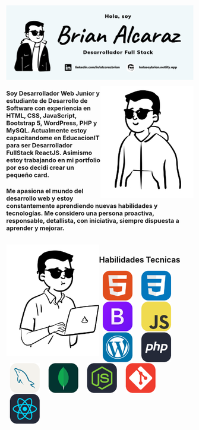 ![Brian Alcaraz Banner Github](https://github.com/HolasoyBrianxd/HolasoyBrianxd/blob/main/img/banner-github.png)

<img align="right" alt="Brian Alcaraz Avatar" width="250" height="300" src="https://github.com/HolasoyBrianxd/HolasoyBrianxd/blob/main/img/brian3.png">

### Soy Desarrollador Web Junior y estudiante de Desarrollo de Software con experiencia en HTML, CSS, JavaScript, Bootstrap 5, WordPress, PHP y MySQL. Actualmente estoy capacitandome en EducacionIT para ser Desarrollador FullStack ReactJS. Asimismo estoy trabajando en mi portfolio por eso decidi crear un pequeño card.

### Me apasiona el mundo del desarrollo web y estoy constantemente aprendiendo nuevas habilidades y tecnologías. Me considero una persona proactiva, responsable, detallista, con iniciativa, siempre dispuesta a aprender y mejorar.

<br/>

<img align="left" alt="Brian Alcaraz Avatar" width="250" height="300" src="https://github.com/HolasoyBrianxd/HolasoyBrianxd/blob/main/img/brian5.png">

<h2 align="left"> Habilidades Tecnicas </h2>

<img alt="Logo HTML" width="80" src="https://github.com/HolasoyBrianxd/HolasoyBrianxd/blob/main/img/HTML.svg" hspace="10">
<img alt="Logo CSS" width="80" src="https://github.com/HolasoyBrianxd/HolasoyBrianxd/blob/main/img/CSS.svg" hspace="10">
<img alt="Logo Bootstrap" width="80" src="https://github.com/HolasoyBrianxd/HolasoyBrianxd/blob/main/img/Bootstrap.svg" hspace="10">
<img alt="Logo JavaScript" width="80" src="https://github.com/HolasoyBrianxd/HolasoyBrianxd/blob/main/img/JavaScript.svg" hspace="10">
<img alt="Logo WordPress" width="80" src="https://github.com/HolasoyBrianxd/HolasoyBrianxd/blob/main/img/Wordpress.svg" hspace="10">  
<img alt="Logo PHP" width="80" src="https://github.com/HolasoyBrianxd/HolasoyBrianxd/blob/main/img/PHP-Dark.svg" hspace="10">
<img alt="Logo MySQL" width="80" src="https://github.com/HolasoyBrianxd/HolasoyBrianxd/blob/main/img/MySQL-Light.svg" hspace="10">
<img alt="Logo MongoDB" width="80" src="https://github.com/HolasoyBrianxd/HolasoyBrianxd/blob/main/img/MongoDB.svg" hspace="10">
<img alt="Logo NodeJS" width="80" src="https://github.com/HolasoyBrianxd/HolasoyBrianxd/blob/main/img/NodeJS-Dark.svg" hspace="10">
<img alt="Logo GIT" width="80" src="https://github.com/HolasoyBrianxd/HolasoyBrianxd/blob/main/img/Git.svg" hspace="10">
<img alt="Logo React" width="80" src="https://github.com/HolasoyBrianxd/HolasoyBrianxd/blob/main/img/React-Dark.svg" hspace="10">


